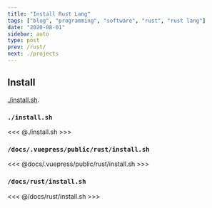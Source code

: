 ```yaml
---
title: "Install Rust Lang"
tags: ["blog", "programming", "software", "rust", "rust lang"]
date: "2020-08-01"
sidebar: auto
type: post
prev: /rust/
next: ./projects
---
```


## Install

[./install.sh](./install.sh).

### `./install.sh`

<<< @./install.sh >>>

### `/docs/.vuepress/public/rust/install.sh`

<<< @docs/.vuepress/public/rust/install.sh >>>

### `/docs/rust/install.sh`

<<< @/docs/rust/install.sh >>>
